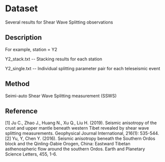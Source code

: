 # Dataset

Several results for Shear Wave Splitting observations

## Description
For example, station = Y2

Y2_stack.txt -- Stacking results for each station

Y2_single.txt -- Individual splitting parameter pair for each teleseismic event

## Method
Seimi-auto Shear Wave Splitting measurement (SSWS)

## Reference
[1] Ju C., Zhao J., Huang N., Xu Q., Liu H. (2019). Seismic anisotropy of the crust and upper mantle beneath western Tibet revealed by shear wave splitting measurements. Geophysical Journal International, 216(1): 535-544.
[2] Yu, Y, Chen Y. (2016). Seismic anisotropy beneath the Southern Ordos block and the Qinling-Dabie Orogen, China: Eastward Tibetan asthenospheric flow around the southern Ordos. Earth and Planetary Science Letters, 455, 1-6.
